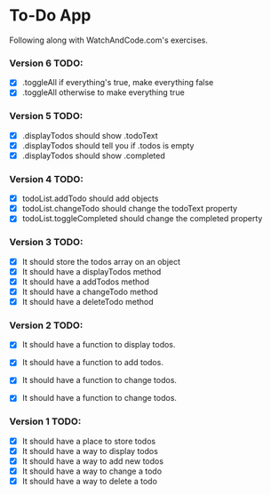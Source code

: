 # To-Do App

Following along with WatchAndCode.com's exercises.

### Version 6 TODO:
- [x] .toggleAll if everything's true, make everything false
- [x] .toggleAll otherwise to make everything true

### Version 5 TODO:
- [x] .displayTodos should show .todoText
- [x] .displayTodos should tell you if .todos is empty
- [x] .displayTodos should show .completed

### Version 4 TODO:
- [x] todoList.addTodo should add objects
- [x] todoList.changeTodo should change the todoText property
- [x] todoList.toggleCompleted should change the completed property

### Version 3 TODO:
- [x] It should store the todos array on an object
- [x] It should have a displayTodos method
- [x] It should have a addTodos method
- [x] It should have a changeTodo method
- [x] It should have a deleteTodo method

### Version 2 TODO:
- [x] It should have a function to display todos.
- [x] It should have a function to add todos.
- [x] It should have a function to change todos.
- [x] It should have a function to change todos.


### Version 1 TODO:
- [x] It should have a place to store todos
- [x] It should have a way to display todos
- [x] It should have a way to add new todos
- [x] It should have a way to change a todo
- [x] It should have a way to delete a todo
